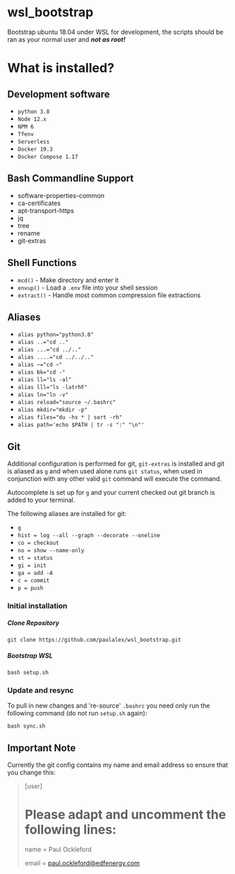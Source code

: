 # wsl_bootstrap
Bootstrap ubuntu 18.04 under WSL for development, the scripts should be ran as your normal user and ***not as root!***

# What is installed?

## Development software
* `python 3.8`
* `Node 12.x`
* `NPM 6`
* `Tfenv`
* `Serverless`
* `Docker 19.3`
* `Docker Compose 1.17`

## Bash Commandline Support
* software-properties-common 
* ca-certificates 
* apt-transport-https 
* jq 
* tree 
* rename
* git-extras

## Shell Functions
* `mcd()` - Make directory and enter it
* `envup()` - Load a `.env` file into your shell session
* `extract()` - Handle most common compression file extractions

## Aliases
* `alias python="python3.8"`
* `alias ..="cd .."`
* `alias ...="cd ../.."`
* `alias ....="cd ../../.."`
* `alias ~="cd ~"`
* `alias bk="cd -"`
* `alias ll="ls -al"`
* `alias lll="ls -latrhF"`
* `alias ln="ln -v"`
* `alias reload="source ~/.bashrc"`
* `alias mkdir="mkdir -p"`
* `alias files="du -hs * | sort -rh"`
* `alias path='echo $PATH | tr -s ":" "\n"'`

## Git
Additional configuration is performed for git, `git-extras` is installed and git is aliased as `g` and when used alone runs `git status`, when used in conjunction with any other valid `git` command will execute the command.

Autocomplete is set up for `g` and your current checked out git branch is added to your terminal.

The following aliases are installed for git:

* `g` 
* `hist = log --all --graph --decorate --oneline`
* `co = checkout`
* `no = show --name-only`
* `st = status`
* `gi = init`
* `ga = add -A`
* `c = commit`
* `p = push`

### Initial installation
    
##### Clone Repository

  `git clone https://github.com/paulalex/wsl_bootstrap.git`

##### Bootstrap WSL

`bash setup.sh`

### Update and resync
To pull in new changes and 're-source' `.bashrc` you need only run the following command (do not run `setup.sh` again):

`bash sync.sh`

## Important Note
Currently the git config contains my name and email address so ensure that you change this:

> [user]
>  # Please adapt and uncomment the following lines:
>  name = Paul Ockleford
>
>  email = paul.ockleford@edfenergy.com
